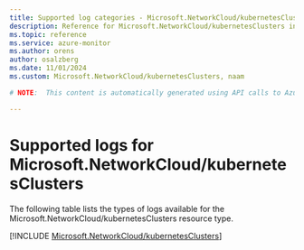 ```yaml
---
title: Supported log categories - Microsoft.NetworkCloud/kubernetesClusters
description: Reference for Microsoft.NetworkCloud/kubernetesClusters in Azure Monitor Logs.
ms.topic: reference
ms.service: azure-monitor
ms.author: orens
author: osalzberg
ms.date: 11/01/2024
ms.custom: Microsoft.NetworkCloud/kubernetesClusters, naam

# NOTE:  This content is automatically generated using API calls to Azure. Any edits made on these files will be overwritten in the next run of the script. 

---
```





# Supported logs for Microsoft.NetworkCloud/kubernetesClusters  
The following table lists the types of logs available for the Microsoft.NetworkCloud/kubernetesClusters resource type.
  

  
[!INCLUDE [Microsoft.NetworkCloud/kubernetesClusters](~/reusable-content/ce-skilling/azure/includes/azure-monitor/reference/logs/microsoft-networkcloud-kubernetesclusters-logs-include.md)]  
  

